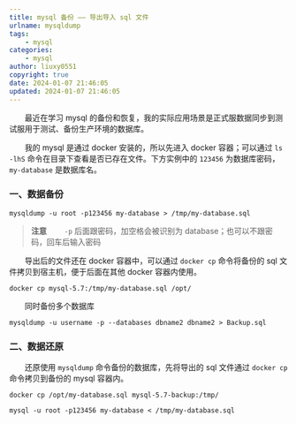 ```yaml
---
title: mysql 备份 —— 导出导入 sql 文件
urlname: mysqldump
tags:
    - mysql
categories:
    - mysql
author: liuxy0551
copyright: true
date: 2024-01-07 21:46:05
updated: 2024-01-07 21:46:05
---
```


&emsp;&emsp;最近在学习 mysql 的备份和恢复，我的实际应用场景是正式服数据同步到测试服用于测试、备份生产环境的数据库。

<!--more-->

&emsp;&emsp;我的 mysql 是通过 docker 安装的，所以先进入 docker 容器；可以通过 `ls -lhS` 命令在目录下查看是否已存在文件。下方实例中的 `123456` 为数据库密码，`my-database` 是数据库名。

### 一、数据备份

```shell
mysqldump -u root -p123456 my-database > /tmp/my-database.sql
```

> **注意**
> 　　`-p` 后面跟密码，加空格会被识别为 database；也可以不跟密码，回车后输入密码

&emsp;&emsp;导出后的文件还在 docker 容器中，可以通过 `docker cp` 命令将备份的 sql 文件拷贝到宿主机，便于后面在其他 docker 容器内使用。

```shell
docker cp mysql-5.7:/tmp/my-database.sql /opt/
```

&emsp;&emsp;同时备份多个数据库

```shell
mysqldump -u username -p --databases dbname2 dbname2 > Backup.sql
```


### 二、数据还原

&emsp;&emsp;还原使用 `mysqldump` 命令备份的数据库，先将导出的 sql 文件通过 `docker cp` 命令拷贝到备份的 mysql 容器内。

```shell
docker cp /opt/my-database.sql mysql-5.7-backup:/tmp/
```



```shell
mysql -u root -p123456 my-database < /tmp/my-database.sql
```








